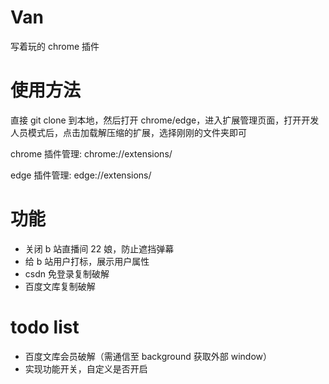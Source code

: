 # Van

写着玩的 chrome 插件

# 使用方法

直接 git clone 到本地，然后打开 chrome/edge，进入扩展管理页面，打开开发人员模式后，点击加载解压缩的扩展，选择刚刚的文件夹即可

chrome 插件管理: chrome://extensions/

edge 插件管理: edge://extensions/

# 功能

- 关闭 b 站直播间 22 娘，防止遮挡弹幕
- 给 b 站用户打标，展示用户属性
- csdn 免登录复制破解
- 百度文库复制破解

# todo list

- 百度文库会员破解（需通信至 background 获取外部 window）
- 实现功能开关，自定义是否开启
